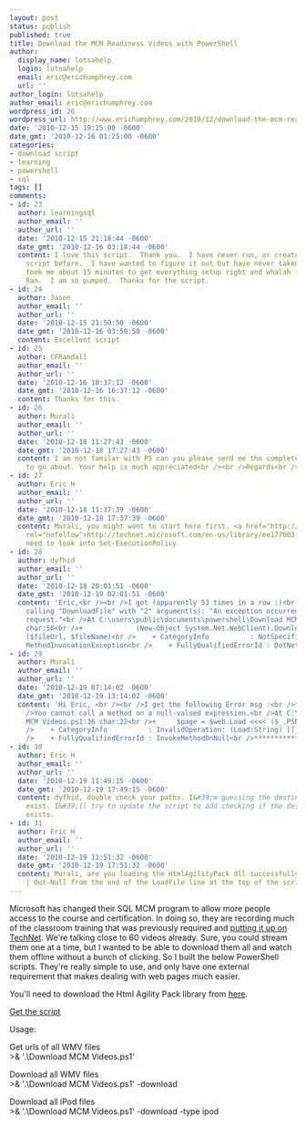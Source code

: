 ```yaml
---
layout: post
status: publish
published: true
title: Download the MCM Readiness Videos with PowerShell
author:
  display_name: lotsahelp
  login: lotsahelp
  email: eric@erichumphrey.com
  url: ''
author_login: lotsahelp
author_email: eric@erichumphrey.com
wordpress_id: 26
wordpress_url: http://www.erichumphrey.com/2010/12/download-the-mcm-readiness-videos-with-powershell/
date: '2010-12-15 19:25:00 -0600'
date_gmt: '2010-12-16 01:25:00 -0600'
categories:
- download script
- learning
- powershell
- sql
tags: []
comments:
- id: 23
  author: learningsql
  author_email: ''
  author_url: ''
  date: '2010-12-15 21:18:44 -0600'
  date_gmt: '2010-12-16 03:18:44 -0600'
  content: I love this script.  Thank you.  I have never run, or created a PowerShell
    script before.  I have wanted to figure it out but have never taken the time.  It
    took me about 15 minutes to get everything setup right and whalah (spellig?) IT
    Ran.  I am so pumped.  Thanks for the script.
- id: 24
  author: Jason
  author_email: ''
  author_url: ''
  date: '2010-12-15 21:50:50 -0600'
  date_gmt: '2010-12-16 03:50:50 -0600'
  content: Excellent script
- id: 25
  author: CFRandall
  author_email: ''
  author_url: ''
  date: '2010-12-16 10:37:12 -0600'
  date_gmt: '2010-12-16 16:37:12 -0600'
  content: Thanks for this.
- id: 26
  author: Murali
  author_email: ''
  author_url: ''
  date: '2010-12-18 11:27:43 -0600'
  date_gmt: '2010-12-18 17:27:43 -0600'
  content: I am not familar with PS can you please send me the complete steps how
    to go about. Your help is much appreciated<br /><br />Regards<br />Murali
- id: 27
  author: Eric H
  author_email: ''
  author_url: ''
  date: '2010-12-18 11:37:39 -0600'
  date_gmt: '2010-12-18 17:37:39 -0600'
  content: Murali, you might want to start here first. <a href="http://technet.microsoft.com/en-us/library/ee177003.aspx"
    rel="nofollow">http://technet.microsoft.com/en-us/library/ee177003.aspx</a>. You&#39;ll
    need to look into Set-ExecutionPolicy
- id: 28
  author: dyfhid
  author_email: ''
  author_url: ''
  date: '2010-12-18 20:01:51 -0600'
  date_gmt: '2010-12-19 02:01:51 -0600'
  content: 'Eric,<br /><br />I get (apparently 53 times in a row :)<br /><br />Exception
    calling "DownloadFile" with "2" argument(s): "An exception occurred during a WebClient
    request."<br />At C:\users\public\documents\powershell\Download MCM Videos.ps1:43
    char:50<br />+             (New-Object System.Net.WebClient).DownloadFile <<<<
    ($fileUrl, $fileName)<br />    + CategoryInfo          : NotSpecified: (:) [],
    MethodInvocationException<br />    + FullyQualifiedErrorId : DotNetMethodException'
- id: 29
  author: Murali
  author_email: ''
  author_url: ''
  date: '2010-12-19 07:14:02 -0600'
  date_gmt: '2010-12-19 13:14:02 -0600'
  content: 'Hi Eric, <br /><br />I get the following Error msg :<br />**************************<br
    />You cannot call a method on a null-valued expression.<br />At C:\Users\Murali\Desktop\Download
    MCM Videos.ps1:36 char:22<br />+     $page = $web.Load <<<< ($_.PSBase.innertext)<br
    />    + CategoryInfo          : InvalidOperation: (Load:String) [], RuntimeException<br
    />    + FullyQualifiedErrorId : InvokeMethodOnNull<br />**************************'
- id: 30
  author: Eric H
  author_email: ''
  author_url: ''
  date: '2010-12-19 11:49:15 -0600'
  date_gmt: '2010-12-19 17:49:15 -0600'
  content: dyfhid, double check your paths. I&#39;m guessing the destination doesn&#39;t
    exist. I&#39;ll try to update the script to add checking if the destination path
    exists.
- id: 31
  author: Eric H
  author_email: ''
  author_url: ''
  date: '2010-12-19 11:51:32 -0600'
  date_gmt: '2010-12-19 17:51:32 -0600'
  content: Murali, are you loading the HtmlAgilityPack dll successfully? Remove the
    | Out-Null from the end of the LoadFile line at the top of the script.
---
```

<p>Microsoft has changed their SQL MCM program to allow more people access to the course and certification. In doing so, they are recording much of the classroom training that was previously required and <a href="http://technet.microsoft.com/en-us/sqlserver/ff977043.aspx">putting it up on TechNet</a>. We're talking close to 60 videos already. Sure, you could stream them one at a time, but I wanted to be able to download them all and watch them offline without a bunch of clicking. So I built the below PowerShell scripts. They're really simple to use, and only have one external requirement that makes dealing with web pages much easier.</p>
<p>You'll need to download the Html Agility Pack library from <a href="http://htmlagilitypack.codeplex.com/">here</a>.</p>
<p><a href="http://db.tt/DHi8ZPa">Get the script</a></p>
<p>Usage:</p>
<p>Get urls of all WMV files<br />>&amp; '.\Download MCM Videos.ps1'</p>
<p>Download all WMV files<br />>&amp; '.\Download MCM Videos.ps1' -download</p>
<p>Download all iPod files<br />>&amp; '.\Download MCM Videos.ps1' -download -type ipod</p>
